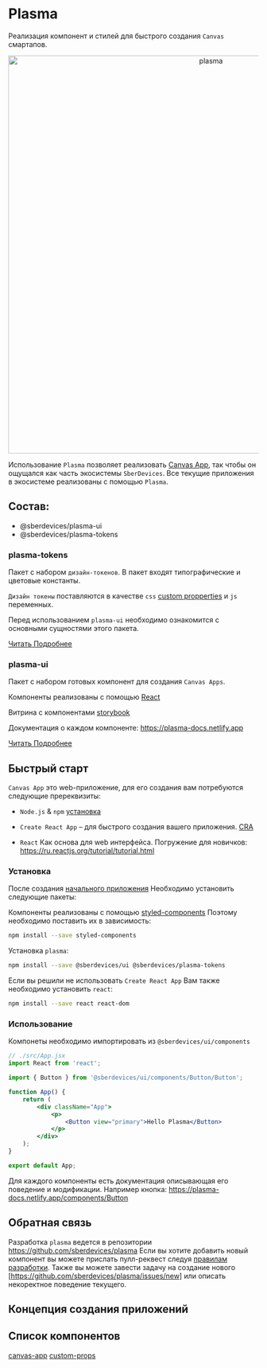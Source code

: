 # Plasma

Реализация компонент и стилей для быстрого создания `Canvas` смартапов.

<p align="center">
  <img width="800" src="https://user-images.githubusercontent.com/1813468/98610527-d37ba500-2300-11eb-87c3-80cc1c08ecb4.png" alt="plasma" />
</p>

Использование `Plasma` позволяет реализовать [Canvas App](canvas-app), так чтобы он ощущался как часть экосистемы `SberDevices`. Все текущие приложения в экосистеме реализованы с помощью `Plasma`.

## Состав:

-   @sberdevices/plasma-ui
-   @sberdevices/plasma-tokens

### plasma-tokens

Пакет с набором `дизайн-токенов`. В пакет входят типографические и цветовые константы.

`Дизайн токены` поставляются в качестве `css` [custom propperties](custom-props) и `js` переменных.

Перед использованием `plasma-ui` необходимо ознакомится с основными сущностями этого пакета.

[Читать Подробнее](./packages/plasma-tokens/README.md)

### plasma-ui

Пакет с набором готовых компонент для создания `Canvas Apps`.

Компоненты реализованы с помощью [React](https://reactjs.org/)

Витрина с компонентами [storybook](https://master--5f96ec813d800900227e3b93.chromatic.com)

Документация о каждом компоненте: https://plasma-docs.netlify.app

[Читать Подробнее](./packages/ui/README.md)

## Быстрый старт

`Canvas App` это web-приложение, для его создания вам потребуются следующие пререквизиты:

-   `Node.js` & `npm` [установка](https://nodejs.org/ru/)

-   `Create React App` – для быстрого создания вашего приложения. [CRA](https://create-react-app.dev/docs/getting-started#quick-start)

-   `React` Как основа для web интерфейса. Погружение для новичков: https://ru.reactjs.org/tutorial/tutorial.html

### Установка

После создания [начального приложения](https://create-react-app.dev/docs/getting-started#quick-start)
Необходимо установить следующие пакеты:

Компоненты реализованы с помощью [styled-components](http://styled-components.com/)
Поэтому необходимо поставить их в зависимость:

```sh
npm install --save styled-components
```

Установка `plasma`:

```sh
npm install --save @sberdevices/ui @sberdevices/plasma-tokens
```

Если вы решили не использовать `Create React App`
Вам также необходимо установить `react`:

```sh
npm install --save react react-dom
```

### Использование

Компонеты необходимо импортировать из `@sberdevices/ui/components`

```jsx
// ./src/App.jsx
import React from 'react';

import { Button } from '@sberdevices/ui/components/Button/Button';

function App() {
    return (
        <div className="App">
            <p>
                <Button view="primary">Hello Plasma</Button>
            </p>
        </div>
    );
}

export default App;
```

Для каждого компоненты есть документация описывающая его поведение и модификации.
Например кнопка: https://plasma-docs.netlify.app/components/Button

## Обратная связь

Разработка `plasma` ведется в репозитории https://github.com/sberdevices/plasma
Если вы хотите добавить новый компонент вы можете прислать пулл-реквест следуя [правилам разработки](./CONTRIBUTING.md). Также вы можете завести задачу на создание нового [https://github.com/sberdevices/plasma/issues/new] или описать некоректное поведение текущего.

## Концепция создания приложений

## Список компонентов

[canvas-app](https://developer.sberdevices.ru/docs/ru/methodology/research/canvasapp)
[custom-props](https://developer.mozilla.org/en-US/docs/Web/CSS/--*)
